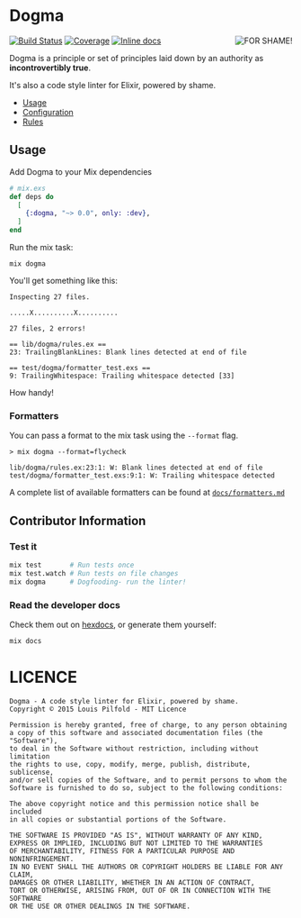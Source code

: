 Dogma
=====

<img src="https://raw.github.com/lpil/dogma/master/docs/for-shame.png" alt="FOR SHAME!" title="SHAME" align="right"/>

[![Build Status](https://travis-ci.org/lpil/dogma.svg?branch=master)](https://travis-ci.org/lpil/dogma)
[![Coverage](https://coveralls.io/repos/lpil/dogma/badge.svg)](https://coveralls.io/r/lpil/dogma)
[![Inline docs](https://inch-ci.org/github/lpil/dogma.svg?branch=master&style=flat)](http://inch-ci.org/github/lpil/dogma)


Dogma is a principle or set of principles laid down by an authority as
**incontrovertibly true**.

It's also a code style linter for Elixir, powered by shame.

* [Usage](#usage)
* [Configuration][config-doc]
* [Rules][rules-doc]


[rules-doc]: https://github.com/lpil/dogma/blob/master/docs/rules.md
[config-doc]: https://github.com/lpil/dogma/blob/master/docs/configuration.md


## Usage

Add Dogma to your Mix dependencies

```elixir
# mix.exs
def deps do
  [
    {:dogma, "~> 0.0", only: :dev},
  ]
end
```

Run the mix task:

```
mix dogma
```

You'll get something like this:

```
Inspecting 27 files.

.....X..........X..........

27 files, 2 errors!

== lib/dogma/rules.ex ==
23: TrailingBlankLines: Blank lines detected at end of file

== test/dogma/formatter_test.exs ==
9: TrailingWhitespace: Trailing whitespace detected [33]
```

How handy!

### Formatters

You can pass a format to the mix task using the `--format` flag.

```
> mix dogma --format=flycheck

lib/dogma/rules.ex:23:1: W: Blank lines detected at end of file
test/dogma/formatter_test.exs:9:1: W: Trailing whitespace detected
```

A complete list of available formatters can be found at
[`docs/formatters.md`][formatters-doc]

[formatters-doc]: https://github.com/lpil/dogma/blob/master/docs/formatters.md

## Contributor Information

### Test it

```sh
mix test       # Run tests once
mix test.watch # Run tests on file changes
mix dogma      # Dogfooding- run the linter!
```

### Read the developer docs

Check them out on [hexdocs][hexdocs-dogma], or generate them yourself:

[hexdocs-dogma]: http://hexdocs.pm/dogma/overview.html

```sh
mix docs
```


# LICENCE

```
Dogma - A code style linter for Elixir, powered by shame.
Copyright © 2015 Louis Pilfold - MIT Licence

Permission is hereby granted, free of charge, to any person obtaining
a copy of this software and associated documentation files (the "Software"),
to deal in the Software without restriction, including without limitation
the rights to use, copy, modify, merge, publish, distribute, sublicense,
and/or sell copies of the Software, and to permit persons to whom the
Software is furnished to do so, subject to the following conditions:

The above copyright notice and this permission notice shall be included
in all copies or substantial portions of the Software.

THE SOFTWARE IS PROVIDED "AS IS", WITHOUT WARRANTY OF ANY KIND,
EXPRESS OR IMPLIED, INCLUDING BUT NOT LIMITED TO THE WARRANTIES
OF MERCHANTABILITY, FITNESS FOR A PARTICULAR PURPOSE AND NONINFRINGEMENT.
IN NO EVENT SHALL THE AUTHORS OR COPYRIGHT HOLDERS BE LIABLE FOR ANY CLAIM,
DAMAGES OR OTHER LIABILITY, WHETHER IN AN ACTION OF CONTRACT,
TORT OR OTHERWISE, ARISING FROM, OUT OF OR IN CONNECTION WITH THE SOFTWARE
OR THE USE OR OTHER DEALINGS IN THE SOFTWARE.
```
